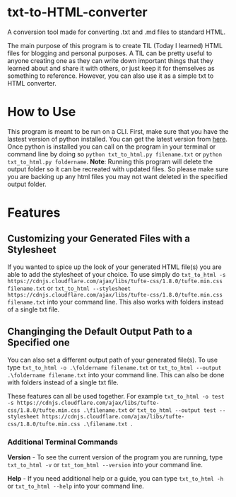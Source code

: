 # txt-to-HTML-converter
A conversion tool made for converting .txt and .md files to standard HTML.

The main purpose of this program is to create TIL (Today I learned) HTML files for blogging and personal purposes. A TIL can be pretty useful to anyone creating one as they can write down important things that they learned about and share it with others, or just keep it for themselves as something to reference. However, you can also use it as a simple txt to HTML converter. 

# How to Use
This program is meant to be run on a CLI. First, make sure that you have the lastest version of python installed. You can get the latest version from [here](https://www.python.org/downloads/). Once python is installed you can call on the program in your terminal or command line by doing so `python txt_to_html.py filename.txt` or `python txt_to_html.py foldername`. **Note**: Running this program will delete the output folder so it can be recreated with updated files. So please make sure you are backing up any html files you may not want deleted in the specified output folder.

# Features

##  Customizing your Generated Files with a Stylesheet
If you wanted to spice up the look of your generated HTML file(s) you are able to add the stylesheet of your choice. To use simply do `txt_to_html -s  https://cdnjs.cloudflare.com/ajax/libs/tufte-css/1.8.0/tufte.min.css filename.txt` or `txt_to_html --stylesheet  https://cdnjs.cloudflare.com/ajax/libs/tufte-css/1.8.0/tufte.min.css filename.txt` into your command line. This also works with folders instead of a single txt file.

## Changinging the Default Output Path to a Specified one
You can also set a different output path of your generated file(s). To use type `txt_to_html -o .\foldername filename.txt` or `txt_to_html --output .\foldername filename.txt` into your command line. This can also be done with folders instead of a single txt file.

These features can all be used together. For example `txt_to_html -o test -s https://cdnjs.cloudflare.com/ajax/libs/tufte-css/1.8.0/tufte.min.css .\filename.txt` or `txt_to_html --output test --stylesheet https://cdnjs.cloudflare.com/ajax/libs/tufte-css/1.8.0/tufte.min.css .\filename.txt `.

### Additional Terminal Commands

**Version** - To see the current version of the program you are running, type `txt_to_html -v` or `txt_tom_html --version` into your command line.

**Help** - If you need additional help or a guide, you can type `txt_to_html -h` or `txt_to_html --help` into your command line.

